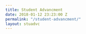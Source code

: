 ```yaml
---
title: Student Advancment
date: 2018-01-12 23:23:00 Z
permalink: "/student-advancment/"
layout: stuadvc
---
```


